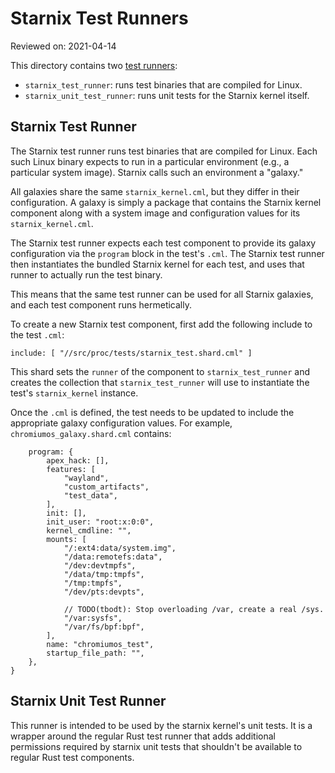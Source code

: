 # Starnix Test Runners

Reviewed on: 2021-04-14

This directory contains two [test runners][test-runner]:

  * `starnix_test_runner`: runs test binaries that are compiled for Linux.
  * `starnix_unit_test_runner`: runs unit tests for the Starnix kernel itself.

## Starnix Test Runner

The Starnix test runner runs test binaries that are compiled for Linux. Each
such Linux binary expects to run in a particular environment (e.g., a particular
system image). Starnix calls such an environment a "galaxy."

All galaxies share the same `starnix_kernel.cml`, but they differ in their
configuration. A galaxy is simply a package that contains the Starnix kernel
component along with a system image and configuration values for its
`starnix_kernel.cml`.

The Starnix test runner expects each test component to provide its galaxy
configuration via the `program` block in the test's `.cml`.  The Starnix test
runner then instantiates the bundled Starnix kernel for each test, and uses
that runner to actually run the test binary.

This means that the same test runner can be used for all Starnix galaxies, and
each test component runs hermetically.

To create a new Starnix test component, first add the following include to the
test `.cml`:

```
include: [ "//src/proc/tests/starnix_test.shard.cml" ]
```

This shard sets the `runner` of the component to `starnix_test_runner` and
creates the collection that `starnix_test_runner` will use to instantiate the
test's `starnix_kernel` instance.

Once the `.cml` is defined, the test needs to be updated to include the
appropriate galaxy configuration values. For example,
`chromiumos_galaxy.shard.cml` contains:

```{
    program: {
        apex_hack: [],
        features: [
            "wayland",
            "custom_artifacts",
            "test_data",
        ],
        init: [],
        init_user: "root:x:0:0",
        kernel_cmdline: "",
        mounts: [
            "/:ext4:data/system.img",
            "/data:remotefs:data",
            "/dev:devtmpfs",
            "/data/tmp:tmpfs",
            "/tmp:tmpfs",
            "/dev/pts:devpts",

            // TODO(tbodt): Stop overloading /var, create a real /sys.
            "/var:sysfs",
            "/var/fs/bpf:bpf",
        ],
        name: "chromiumos_test",
        startup_file_path: "",
    },
}
```

## Starnix Unit Test Runner

This runner is intended to be used by the starnix kernel's unit tests. It is a
wrapper around the regular Rust test runner that adds additional permissions
required by starnix unit tests that shouldn't be available to regular Rust test
components.

[test-runner]: ../README.md
[bionic]: https://android.googlesource.com/platform/bionic/
